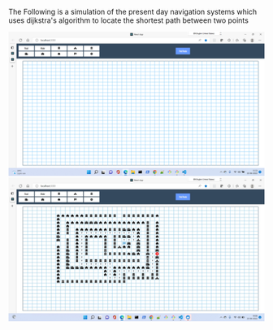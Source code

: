 <p>The Following is a simulation of the present day navigation systems which uses dijkstra's algorithm to locate the shortest path between two points</p>
<img src='Map.png'></img>
<img src='MyCity.jpg'></img>

